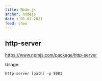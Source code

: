 ```yaml
---
title: Node.js
anchor: nodejs
date : 01-01-2021
feed: show
---
```


## http-server
<https://www.npmjs.com/package/http-server>

Usage:
```
http-server [path] -p 8081
```
